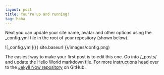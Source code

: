 ```yaml
---
layout: post
title: You're up and running!
tag: haha
---
```


Next you can update your site name, avatar and other options using the _config.yml file in the root of your repository (shown below).

![_config.yml]({{ site.baseurl }}/images/config.png)

The easiest way to make your first post is to edit this one. Go into /_posts/ and update the Hello World markdown file. For more instructions head over to the [Jekyll Now repository](https://github.com/barryclark/jekyll-now) on GitHub.

<!-- Gitalk start -->
<div id="gitalk-container"></div> <link rel="stylesheet" href="https://cdn.jsdelivr.net/npm/gitalk@1/dist/gitalk.css">
<script src="https://cdn.jsdelivr.net/npm/gitalk@1/dist/gitalk.min.js"></script> 
<script>
    var gitalk  = new Gitalk ({
        id: window.location.pathname,   // Ensure uniqueness and length less than 50
        clientID: 'Ov23ctryzdChSl8iq4Pj', //'{ {site.comment_gitalk_clientId} }',
        clientSecret: '78c901647fefe12e412e2283c7d7e6516cffd976', //'{ {site.comment_gitalk_clientSecret} }',
        repo: 'BYFu-cs.github.io', //'{ {site.comment_gitalk_repo} }',
        owner: 'BYFu-cs', //'{ {site.github_username} }',
        admin: ['BYFu-cs'] //['{ {site.github_username} }'],
	distractionFreeMode: false,  // Facebook-like distraction free mode
	<!--labels: '<%= theme.gitalk.labels %>'.split(',').filter(l => l),-->
        <!--perPage: <%= theme.gitalk.perPage %>,-->
        <!--pagerDirection: '<%= theme.gitalk.pagerDirection %>',-->
        <!--createIssueManually: <%= theme.gitalk.createIssueManually %>,-->
	<!--language: 'en',-->
    })
    gitalk.render('gitalk-container')
</script> 
<!-- Gitalk end -->
